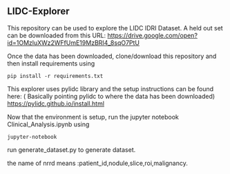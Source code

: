 ## LIDC-Explorer

This repository can be used to explore the LIDC IDRI Dataset. A held out set can be downloaded from this URL: https://drive.google.com/open?id=1OMzluXWz2WFfUmE19MzBRI4_8sqO7PtU

Once the data has been downloaded, clone/download this repository and then install requirements using
```
pip install -r requirements.txt
```

This explorer uses pylidc library and the setup instructions can be found here: ( Basically pointing pylidc to where the data has been downloaded)
https://pylidc.github.io/install.html


Now that the environment is setup, run the jupyter notebook Clinical_Analysis.ipynb using
```
jupyter-notebook
```

run generate_dataset.py to generate dataset.

the name of nrrd means :patient_id,nodule,slice,roi,malignancy.

